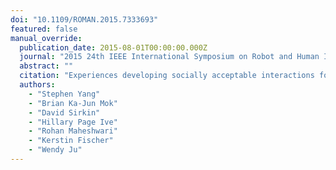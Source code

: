 ```yaml
---
doi: "10.1109/ROMAN.2015.7333693"
featured: false
manual_override:
  publication_date: 2015-08-01T00:00:00.000Z
  journal: "2015 24th IEEE International Symposium on Robot and Human Interactive Communication (RO-MAN)"
  abstract: ""
  citation: "Experiences developing socially acceptable interactions for a robotic trash barrel (2015)"
  authors:
    - "Stephen Yang"
    - "Brian Ka-Jun Mok"
    - "David Sirkin"
    - "Hillary Page Ive"
    - "Rohan Maheshwari"
    - "Kerstin Fischer"
    - "Wendy Ju"
---
```


<!-- You can add additional content about this publication here if needed -->
